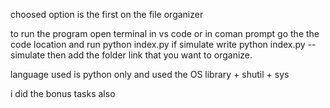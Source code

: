 choosed option is the first on the file organizer

to run the program open terminal in vs code or in coman prompt go the the code location and run python index.py
if simulate write python index.py --simulate 
then add the folder link that you want to organize.

language used is python only and used the OS library + shutil + sys

i did the bonus tasks also

